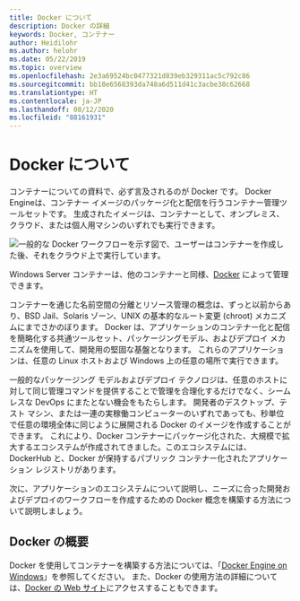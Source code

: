 ```yaml
---
title: Docker について
description: Docker の詳細
keywords: Docker, コンテナー
author: Heidilohr
ms.author: helohr
ms.date: 05/22/2019
ms.topic: overview
ms.openlocfilehash: 2e3a69524bc0477321d839eb329311ac5c792c86
ms.sourcegitcommit: bb18e6568393da748a6d511d41c3acbe38c62668
ms.translationtype: HT
ms.contentlocale: ja-JP
ms.lasthandoff: 08/12/2020
ms.locfileid: "88161931"
---
```

# <a name="about-docker"></a>Docker について

コンテナーについての資料で、必ず言及されるのが Docker です。 Docker Engineは、コンテナー イメージのパッケージ化と配信を行うコンテナー管理ツールセットです。 生成されたイメージは、コンテナーとして、オンプレミス、クラウド、または個人用マシンのいずれでも実行できます。

![一般的な Docker ワークフローを示す図で、ユーザーはコンテナーを作成した後、それをクラウド上で実行しています。](media/docker.png)

Windows Server コンテナーは、他のコンテナーと同様、[Docker](https://www.docker.com) によって管理できます。

コンテナーを通じた名前空間の分離とリソース管理の概念は、ずっと以前からあり、BSD Jail、Solaris ゾーン、UNIX の基本的なルート変更 (chroot) メカニズムにまでさかのぼります。 Docker は、アプリケーションのコンテナー化と配信を簡略化する共通ツールセット、パッケージングモデル、およびデプロイ メカニズムを使用して、開発用の堅固な基盤となります。 これらのアプリケーションは、任意の Linux ホストおよび Windows 上の任意の場所で実行できます。

一般的なパッケージング モデルおよびデプロイ テクノロジは、任意のホストに対して同じ管理コマンドを提供することで管理を合理化するだけでなく、シームレスな DevOps にまたとない機会をもたらします。 開発者のデスクトップ、テスト マシン、または一連の実稼働コンピューターのいずれであっても、秒単位で任意の環境全体に同じように展開される Docker のイメージを作成することができます。 これにより、Docker コンテナーにパッケージ化された、大規模で拡大するエコシステムが作成されてきました。このエコシステムには、DockerHub と、Docker が保持するパブリック コンテナー化されたアプリケーション レジストリがあります。

次に、アプリケーションのエコシステムについて説明し、ニーズに合った開発およびデプロイのワークフローを作成するための Docker 概念を構築する方法について説明しましょう。

## <a name="get-started-with-docker"></a>Docker の概要

Docker を使用してコンテナーを構築する方法については、「[Docker Engine on Windows](../manage-docker/configure-docker-daemon.md)」を参照してください。 また、Docker の使用方法の詳細については、[Docker の Web サイト](https://www.docker.com)にアクセスすることもできます。